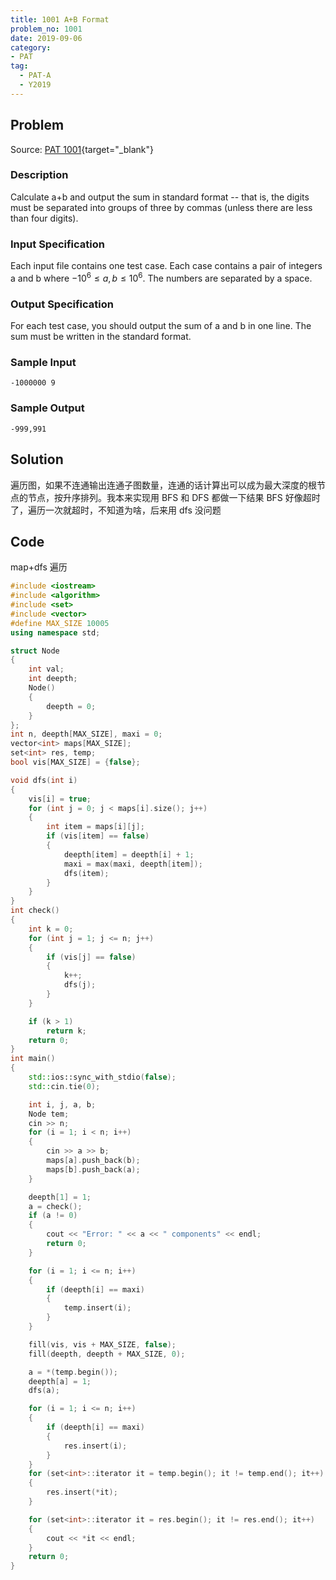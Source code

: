 ```yaml
---
title: 1001 A+B Format
problem_no: 1001
date: 2019-09-06
category:
- PAT
tag:
  - PAT-A
  - Y2019
---
```


<!--more-->

## Problem

Source: [PAT 1001](https://pintia.cn/problem-sets/994805342720868352/problems/994805528788582400){target="_blank"}

### Description

Calculate a+b and output the sum in standard format -- that is, the digits must be separated into groups of three by commas (unless there are less than four digits).

### Input Specification

Each input file contains one test case. Each case contains a pair of integers a and b where $−10^6 ≤a,b≤10^6$. The numbers are separated by a space.

### Output Specification

For each test case, you should output the sum of a and b in one line. The sum must be written in the standard format.

### Sample Input

```text
-1000000 9
```

### Sample Output

```text
-999,991
```

## Solution

遍历图，如果不连通输出连通子图数量，连通的话计算出可以成为最大深度的根节点的节点，按升序排列。我本来实现用 BFS 和 DFS 都做一下结果 BFS 好像超时了，遍历一次就超时，不知道为啥，后来用 dfs 没问题

## Code

<!-- [Github (C++)](https://github.com/Alomerry/algorithm/blob/master/pat/a/1001){button.button--outline-info.button--rounded}{target="_blank"} -->

map+dfs 遍历

```cpp
#include <iostream>
#include <algorithm>
#include <set>
#include <vector>
#define MAX_SIZE 10005
using namespace std;

struct Node
{
	int val;
	int deepth;
	Node()
	{
		deepth = 0;
	}
};
int n, deepth[MAX_SIZE], maxi = 0;
vector<int> maps[MAX_SIZE];
set<int> res, temp;
bool vis[MAX_SIZE] = {false};

void dfs(int i)
{
	vis[i] = true;
	for (int j = 0; j < maps[i].size(); j++)
	{
		int item = maps[i][j];
		if (vis[item] == false)
		{
			deepth[item] = deepth[i] + 1;
			maxi = max(maxi, deepth[item]);
			dfs(item);
		}
	}
}
int check()
{
	int k = 0;
	for (int j = 1; j <= n; j++)
	{
		if (vis[j] == false)
		{
			k++;
			dfs(j);
		}
	}

	if (k > 1)
		return k;
	return 0;
}
int main()
{
	std::ios::sync_with_stdio(false);
	std::cin.tie(0);

	int i, j, a, b;
	Node tem;
	cin >> n;
	for (i = 1; i < n; i++)
	{
		cin >> a >> b;
		maps[a].push_back(b);
		maps[b].push_back(a);
	}

	deepth[1] = 1;
	a = check();
	if (a != 0)
	{
		cout << "Error: " << a << " components" << endl;
		return 0;
	}

	for (i = 1; i <= n; i++)
	{
		if (deepth[i] == maxi)
		{
			temp.insert(i);
		}
	}

	fill(vis, vis + MAX_SIZE, false);
	fill(deepth, deepth + MAX_SIZE, 0);

	a = *(temp.begin());
	deepth[a] = 1;
	dfs(a);

	for (i = 1; i <= n; i++)
	{
		if (deepth[i] == maxi)
		{
			res.insert(i);
		}
	}
	for (set<int>::iterator it = temp.begin(); it != temp.end(); it++)
	{
		res.insert(*it);
	}

	for (set<int>::iterator it = res.begin(); it != res.end(); it++)
	{
		cout << *it << endl;
	}
	return 0;
}
```
